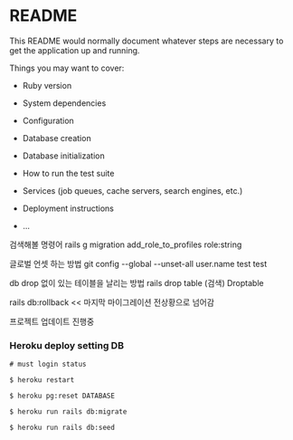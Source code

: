 # README

This README would normally document whatever steps are necessary to get the
application up and running.

Things you may want to cover:

* Ruby version

* System dependencies

* Configuration

* Database creation

* Database initialization

* How to run the test suite

* Services (job queues, cache servers, search engines, etc.)

* Deployment instructions

* ...

검색해볼 명령어 
rails g migration add_role_to_profiles role:string

글로벌 언셋 하는 방법
git config --global --unset-all user.name
test test

db drop 없이 있는 테이블을 날리는 방법 
rails drop table (검색)
Droptable 

rails db:rollback << 마지막 마이그레이션 전상황으로 넘어감

프로젝트 업데이트 진행중

### Heroku deploy setting DB

```
# must login status

$ heroku restart

$ heroku pg:reset DATABASE

$ heroku run rails db:migrate

$ heroku run rails db:seed

```